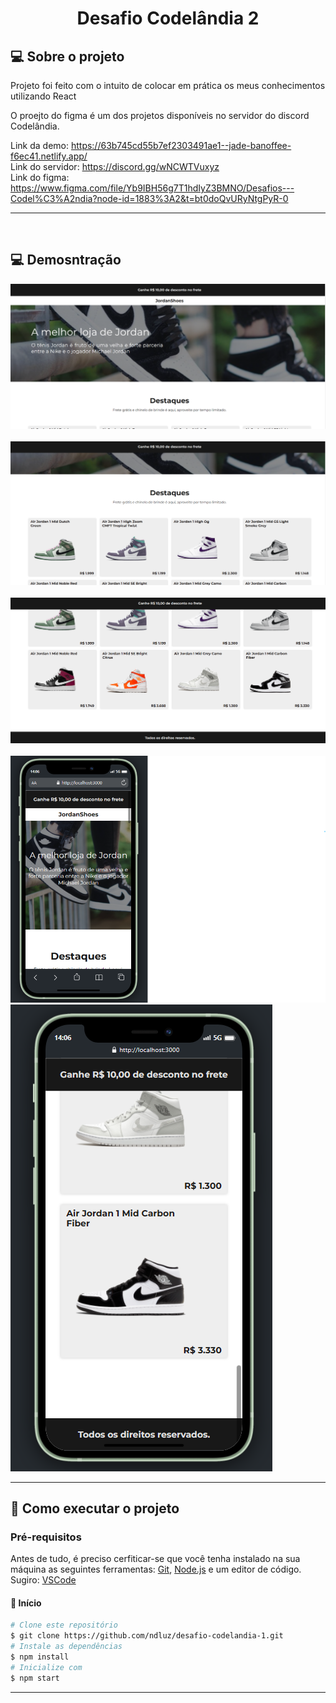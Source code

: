 <h1 align="center"> 
	Desafio Codelândia 2
</h1>

## 💻 Sobre o projeto


Projeto foi feito com o intuito de colocar em prática os meus conhecimentos utilizando React

O proejto do figma é um dos projetos disponíveis no servidor do discord Codelândia.

Link da demo: https://63b745cd55b7ef2303491ae1--jade-banoffee-f6ec41.netlify.app/ <br>
Link do servidor: https://discord.gg/wNCWTVuxyz <br>
Link do figma:  https://www.figma.com/file/Yb9IBH56g7T1hdIyZ3BMNO/Desafios---Codel%C3%A2ndia?node-id=1883%3A2&t=bt0doQvURyNtgPyR-0

---
<br>

## 💻 Demosntração
  <img src="desktop-1.png" ><br><br>
  <img src="desktop-2.png" ><br><br>
  <img src="desktop-3.png" ><br><br>
  <img src="mobile-1.png" >
  <img src="mobile-2.png" >

---

## 🚀 Como executar o projeto

### Pré-requisitos
Antes de tudo, é preciso cerfiticar-se que você tenha instalado na sua máquina as seguintes ferramentas: 
[Git](https://git-scm.com), [Node.js](https://nodejs.org/en/) e um editor de código. Sugiro: [VSCode](https://code.visualstudio.com/)

#### 🎲 Início

```bash
# Clone este repositório
$ git clone https://github.com/ndluz/desafio-codelandia-1.git
# Instale as dependências
$ npm install
# Inicialize com
$ npm start
```

---
